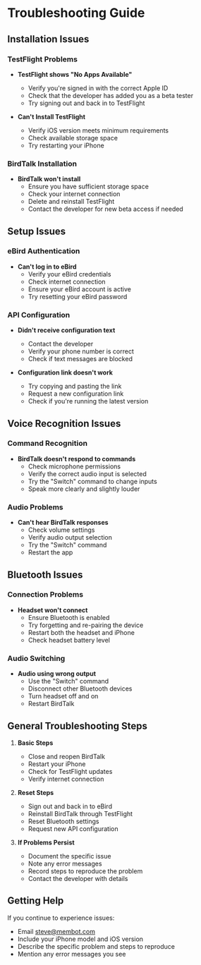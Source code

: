 # Troubleshooting Guide

## Installation Issues

### TestFlight Problems
- **TestFlight shows "No Apps Available"**
  - Verify you're signed in with the correct Apple ID
  - Check that the developer has added you as a beta tester
  - Try signing out and back in to TestFlight

- **Can't Install TestFlight**
  - Verify iOS version meets minimum requirements
  - Check available storage space
  - Try restarting your iPhone

### BirdTalk Installation
- **BirdTalk won't install**
  - Ensure you have sufficient storage space
  - Check your internet connection
  - Delete and reinstall TestFlight
  - Contact the developer for new beta access if needed

## Setup Issues

### eBird Authentication
- **Can't log in to eBird**
  - Verify your eBird credentials
  - Check internet connection
  - Ensure your eBird account is active
  - Try resetting your eBird password

### API Configuration
- **Didn't receive configuration text**
  - Contact the developer
  - Verify your phone number is correct
  - Check if text messages are blocked

- **Configuration link doesn't work**
  - Try copying and pasting the link
  - Request a new configuration link
  - Check if you're running the latest version

## Voice Recognition Issues

### Command Recognition
- **BirdTalk doesn't respond to commands**
  - Check microphone permissions
  - Verify the correct audio input is selected
  - Try the "Switch" command to change inputs
  - Speak more clearly and slightly louder

### Audio Problems
- **Can't hear BirdTalk responses**
  - Check volume settings
  - Verify audio output selection
  - Try the "Switch" command
  - Restart the app

## Bluetooth Issues

### Connection Problems
- **Headset won't connect**
  - Ensure Bluetooth is enabled
  - Try forgetting and re-pairing the device
  - Restart both the headset and iPhone
  - Check headset battery level

### Audio Switching
- **Audio using wrong output**
  - Use the "Switch" command
  - Disconnect other Bluetooth devices
  - Turn headset off and on
  - Restart BirdTalk

## General Troubleshooting Steps

1. **Basic Steps**
   - Close and reopen BirdTalk
   - Restart your iPhone
   - Check for TestFlight updates
   - Verify internet connection

2. **Reset Steps**
   - Sign out and back in to eBird
   - Reinstall BirdTalk through TestFlight
   - Reset Bluetooth settings
   - Request new API configuration

3. **If Problems Persist**
   - Document the specific issue
   - Note any error messages
   - Record steps to reproduce the problem
   - Contact the developer with details

## Getting Help

If you continue to experience issues:
- Email [steve@membot.com](mailto:steve@membot.com)
- Include your iPhone model and iOS version
- Describe the specific problem and steps to reproduce
- Mention any error messages you see